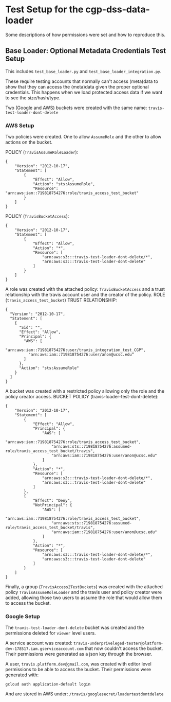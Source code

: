 # Test Setup for the cgp-dss-data-loader
Some descriptions of how permissions were set and how to reproduce this.

## Base Loader: Optional Metadata Credentials Test Setup
This includes `test_base_loader.py` and `test_base_loader_integration.py`.

These require testing accounts that normally can't access (meta)data to show that 
they can access the (meta)data given the proper optional credentials.  This happens 
when we load protected access data if we want to see the size/hash/type.

Two (Google and AWS) buckets were created with the same name:
`travis-test-loader-dont-delete`

### AWS Setup
Two policies were created.  One to allow `AssumeRole` and the other to allow actions on the bucket.

POLICY (`TravisAssumeRoleLoader`):
```
{
    "Version": "2012-10-17",
    "Statement": [
        {
            "Effect": "Allow",
            "Action": "sts:AssumeRole",
            "Resource": "arn:aws:iam::719818754276:role/travis_access_test_bucket"
        }
    ]
}
```


POLICY (`TravisBucketAccess`):
```
{
    "Version": "2012-10-17",
    "Statement": [
        {
            "Effect": "Allow",
            "Action": "*",
            "Resource": [
                "arn:aws:s3:::travis-test-loader-dont-delete/*",
                "arn:aws:s3:::travis-test-loader-dont-delete"
            ]
        }
    ]
}
```

A role was created with the attached policy: `TravisBucketAccess` and a trust relationship 
with the travis account user and the creator of the policy.
ROLE (`travis_access_test_bucket`) TRUST RELATIONSHIP:
```
{
  "Version": "2012-10-17",
  "Statement": [
    {
      "Sid": "",
      "Effect": "Allow",
      "Principal": {
        "AWS": [
          "arn:aws:iam::719818754276:user/travis_integration_test_CGP",
          "arn:aws:iam::719818754276:user/anon@ucsc.edu"
        ]
      },
      "Action": "sts:AssumeRole"
    }
  ]
}
```

A bucket was created with a restricted policy allowing only the role and the policy creator access.
BUCKET POLICY (travis-loader-test-dont-delete):
```
{
    "Version": "2012-10-17",
    "Statement": [
        {
            "Effect": "Allow",
            "Principal": {
                "AWS": [
                    "arn:aws:iam::719818754276:role/travis_access_test_bucket",
                    "arn:aws:sts::719818754276:assumed-role/travis_access_test_bucket/travis",
                    "arn:aws:iam::719818754276:user/anon@ucsc.edu"
                ]
            },
            "Action": "*",
            "Resource": [
                "arn:aws:s3:::travis-test-loader-dont-delete/*",
                "arn:aws:s3:::travis-test-loader-dont-delete"
            ]
        },
        {
            "Effect": "Deny",
            "NotPrincipal": {
                "AWS": [
                    "arn:aws:iam::719818754276:role/travis_access_test_bucket",
                    "arn:aws:sts::719818754276:assumed-role/travis_access_test_bucket/travis",
                    "arn:aws:iam::719818754276:user/anon@ucsc.edu"
                ]
            },
            "Action": "*",
            "Resource": [
                "arn:aws:s3:::travis-test-loader-dont-delete/*",
                "arn:aws:s3:::travis-test-loader-dont-delete"
            ]
        }
    ]
}
```

Finally, a group (`TravisAccess2TestBuckets`) was created with the attached 
policy `TravisAssumeRoleLoader` and the travis user and policy creator were added,
allowing those two users to assume the role that would allow them to access the bucket.

### Google Setup
The `travis-test-loader-dont-delete` bucket was created and the permissions deleted for 
`viewer` level users.

A service account was created: `travis-underpriveleged-tester@platform-dev-178517.iam.gserviceaccount.com` 
that now couldn't access the bucket.  Their permissions were generated as a json key 
through the browser.

A user, `travis.platform.dev@gmail.com`, was created with editor level permissions to be 
able to access the bucket.  Their permissions were generated with:

`gcloud auth application-default login`

And are stored in AWS under: `/travis/googlesecret/loadertestdontdelete`
